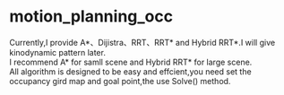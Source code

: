# motion_planning_occ
Currently,I provide A*、Dijistra、RRT、RRT* and Hybrid RRT*.I will give kinodynamic pattern later.
</br>I recommend A* for samll scene and Hybrid RRT* for large scene.
</br>All algorithm is designed to be easy and effcient,you need set the occupancy gird map and goal point,the use Solve() method.
